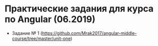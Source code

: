 # Практические задания для курса по Angular (06.2019)

- Задание № 1 (https://github.com/Mrak2017/angular-middle-course/tree/master/unit-one)
